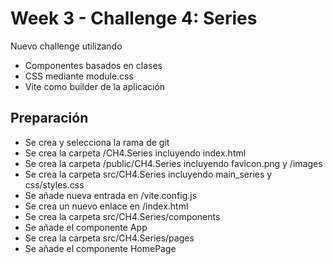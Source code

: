 # Week 3 - Challenge 4: Series

Nuevo challenge utilizando

- Componentes basados en clases
- CSS mediante module.css
- Vite como builder de la aplicación

## Preparación

- Se crea y selecciona la rama de git
- Se crea la carpeta /CH4.Series incluyendo index.html
- Se crea la carpeta /public/CH4.Series incluyendo favicon.png y /images
- Se crea la carpeta src/CH4.Series incluyendo main_series y css/styles.css
- Se añade nueva entrada en /vite.config.js
- Se crea un nuevo enlace en /index.html
- Se crea la carpeta src/CH4.Series/components
- Se añade el componente App
- Se crea la carpeta src/CH4.Series/pages
- Se añade el componente HomePage

